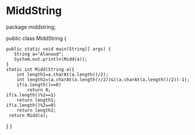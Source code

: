 # MiddString


package middstring;

public class MiddString {

   
    public static void main(String[] args) {
       String a="Alanoud";
       System.out.println(Midd(a));
    }
    static int Midd(String a){
        int length1=a.charAt(a.length()/2);
        int length2=(a.charAt(a.length()/2))&((a.charAt(a.length()/2))-1);
        if(a.length()==0)
            return 0;
    if(a.length()%2==1)
        return length1;
    if(a.length()%2==0)
        return length2;
     return Midd(a);
}
}
